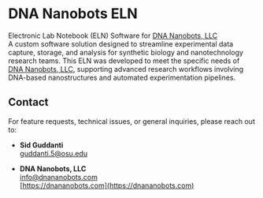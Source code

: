 # DNA Nanobots ELN #

Electronic Lab Notebook (ELN) Software for
[DNA Nanobots, LLC](https://dnananobots.com)  
A custom software solution designed to streamline 
experimental data capture, storage, and analysis for 
synthetic biology and nanotechnology research teams.
This ELN was developed to meet the specific needs of
[DNA Nanobots, LLC](https://dnananobots.com),
supporting advanced research workflows involving 
DNA-based nanostructures and automated experimentation
pipelines.


## Contact
For feature requests, technical issues, or general inquiries, please reach out to:

- **Sid Guddanti**  
  [guddanti.5@osu.edu](mailto:guddanti.5@osu.edu)


- **DNA Nanobots, LLC**  
  [info@dnananobots.com](mailto:info@dnananobots.com)  
  [https://dnananobots.com](https://dnananobots.com)
